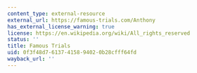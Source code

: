 ```yaml
---
content_type: external-resource
external_url: https://famous-trials.com/Anthony
has_external_license_warning: true
license: https://en.wikipedia.org/wiki/All_rights_reserved
status: ''
title: Famous Trials
uid: 0f3f48d7-6137-4158-9402-0b28cfff64fd
wayback_url: ''
---
```

